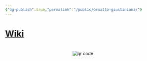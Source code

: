 ```yaml
---
{"dg-publish":true,"permalink":"/public/orsatto-giustiniani/"}
---
```


#

# [Wiki](https://www.wikiwand.com/en/Giustiniani)



#
<p style="text-align: center;"><img src="https://chart.googleapis.com/chart?cht=qr&chl=https://notes.andrasdenes.com/orsatto-giustiniani&chs=180x180&choe=UTF-8&chld=L|2" alt="qr code"></p>

